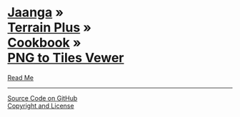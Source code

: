 [Jaanga](../../../index.html ) &raquo;<br>[Terrain Plus]( ../../index.html ) &raquo;<br>[Cookbook]( ../index.html ) &raquo;<br>[PNG to Tiles Vewer]( ./index.html )
===

<p id=rm >
	<a href=JavaScript:displayPage("#readme.md#rm"); >Read Me</a>
</p>


****

[Source Code on GitHub]( https://github.com/jaanga/terrain-plus/tree/gh-pages/cookbook/png-to-tiles-viewer/ )  
[Copyright and License]( https://github.com/jaanga/jaanga.github.io/blob/master/jaanga-copyright-and-mit-license.md )